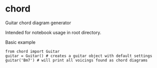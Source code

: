 # chord

Guitar chord diagram generator

Intended for notebook usage in root directory.

Basic example

```
from chord import Guitar
guitar = Guitar() # creates a guitar object with default settings
guitar('Bm7') # will print all voicings found as chord diagrams
```
